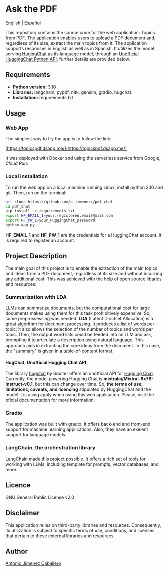 # Ask the PDF

English | [Español](README_es.md)

This repository contains the source code for the web application: Topics from PDF. The application enables users to upload a PDF document and, regardless of its size, extract the main topics from it. The application supports responses in English as well as in Spanish. It utilizes the model serving [HugingChat](https://huggingface.co/chat/) as its language model, through an [Unofficial HuggingChat Python API](https://github.com/Soulter/hugging-chat-api); further details are provided below.

## Requirements

* **Python version:** 3.10
* **Libraries:** langchain, pypdf, nltk, gensim, gradio, hugchat.
* **Installation:** requirements.txt

## Usage

### Web App
The simplest way to try the app is to follow the link:

[https://topicspdf.dsapp.me/](https://topicspdf.dsapp.me/)

It was deployed with Docker and using the serverless service from Google, *Cloud Run*.

### Local installation
To run the web app on a local machine running Linux, install python 3.10 and git. Then, run on the terminal:

```bash
git clone https://github.com/a-jimenezc/pdf_chat
cd pdf_chat
pip install -r requirements.txt
export HF_EMAIL_1=your.registered.email@mail.com
export HF_PW_1=your_HuggingChat_password
python app.py
```

**HF_EMAIL_1** and **HF_PW_1** are the credentials for a HuggingChat account. It is required to register an account.

## Project Description

The main goal of this project is to enable the extraction of the main topics and ideas from a PDF document, regardless of its size and without incurring any additional cost. This was achieved with the help of open source libaries and resources:

### Summarization with LDA
LLMs can summarize documents, but the computational cost for large documents makes using them for this task prohibitively expensive. So, some preprossessing was needed. **LDA** (Latent Dirichlet Allocation) is a great algorithm for document processing. It produces a list of words per topic; it also allows the selection of the number of topics and words per topic. Then, the output word lists could be feeded into an LLM and ask, prompting it to articulate a description using natural language. This approach aids in extracting the core ideas from the document. In this case, the "summary" is given in a table-of-content format.

#### HugChat, Unofficial Hugging Chat API
The library [hugchat](https://github.com/Soulter/hugging-chat-api) by Soulter offers an unofficial API for [Hugging Chat](https://huggingface.co/chat/). Currently, the model powering Hugging Chat is **mistralai/Mixtral-8x7B-Instruct-v0.1**, but this can change over time. So, **the terms of use, limitations, caveats, and licencing** stipulated by HuggingChat and the model it is using apply when using this web application. Please, visit the oficial documentation for more information.

### Gradio
The application was built with gradio. It offers back-end and front-end support for machine learning applications. Also, they have an exelent support for language models.

### LangChain, the orchestration library
LangChain made this project possible. It offers a rich set of tools for working with LLMs, including template for prompts, vector databases, and more.

## Licence
GNU General Public License v2.0

## Disclaimer
This application relies on third-party libraries and resources. Consequently, its utilization is subject to specific terms of use, conditions, and licenses that pertain to these external libraries and resources.

## Author
[Antonio Jimenez Caballero](https://www.linkedin.com/in/antonio-jimnzc/)
